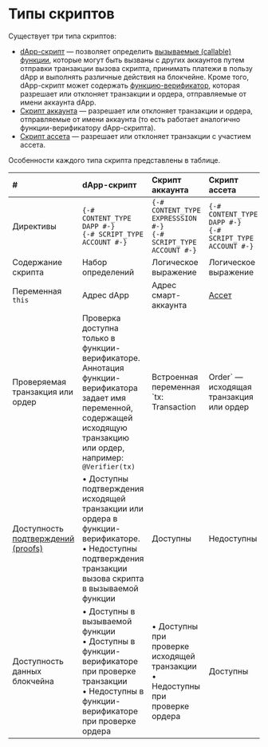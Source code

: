 # Типы скриптов

Существует три типа скриптов:

* [dApp-скрипт](/ru/ride/script/script-types/dapp-script) — позволяет определить [вызываемые (сallable) функции](/ru/ride/functions/callable-function), которые могут быть вызваны с других аккаунтов путем отправки транзакции вызова скрипта, принимать платежи в пользу dApp и выполнять различные действия на блокчейне. Кроме того, dApp-скрипт может содержать [функцию-верификатор](/ru/ride/functions/verifier-function), которая разрешает или отклоняет транзакции и ордера, отправляемые от имени аккаунта dApp.
* [Скрипт аккаунта](/ru/ride/script/script-types/account-script) — разрешает или отклоняет транзакции и ордера, отправляемые от имени аккаунта (то есть работает аналогично функции-верификатору dApp-скрипта).
* [Скрипт ассета](/ru/ride/script/script-types/asset-script) — разрешает или отклоняет транзакции с участием ассета.

Особенности каждого типа скрипта представлены в таблице.

| # | dApp-скрипт | Скрипт аккаунта | Скрипт ассета |
| :--- | :--- | :--- | :--- |
| Директивы | `{-# CONTENT_TYPE DAPP #-}`<br>`{-# SCRIPT_TYPE ACCOUNT #-}` | `{-# CONTENT_TYPE EXPRESSSION #-}`<br>`{-# SCRIPT_TYPE ACCOUNT #-}` | `{-# CONTENT_TYPE DAPP #-}`<br>`{-# SCRIPT_TYPE ACCOUNT #-}` |
| Содержание скрипта | Набор определений | Логическое выражение | Логическое выражение |
| Переменная `this` | Адрес dApp | Адрес смарт-аккаунта | [Ассет](/ru/ride/structures/common-structures/asset) |
| Проверяемая транзакция или ордер | Проверка доступна только в функции-верификаторе. Аннотация функции-верификатора задает имя переменной, содержащей исходящую транзакцию или ордер, например: `@Verifier(tx)` | Встроенная переменная `tx: Transaction|Order` — исходящая транзакция или ордер | Встроенная переменная `tx:`&nbsp;`Transaction` — транзакция с участием ассета.<br>Проверка ордера недоступна |
| Доступность [подтверждений (proofs)](/ru/blockchain/transaction/transaction-proof) | • Доступны подтверждения исходящей транзакции или ордера в функции-верификаторе.<br>• Недоступны подтверждения транзакции вызова скрипта в вызываемой функции | Доступны | Недоступны |
| Доступность данных блокчейна | • Доступны в вызываемой функции<br>• Доступны в функции-верификаторе при проверке транзакции<br>• Недоступны в функции-верификаторе при проверке ордера | • Доступны при проверке исходящей транзакции<br>• Недоступны при проверке ордера | Доступны |
